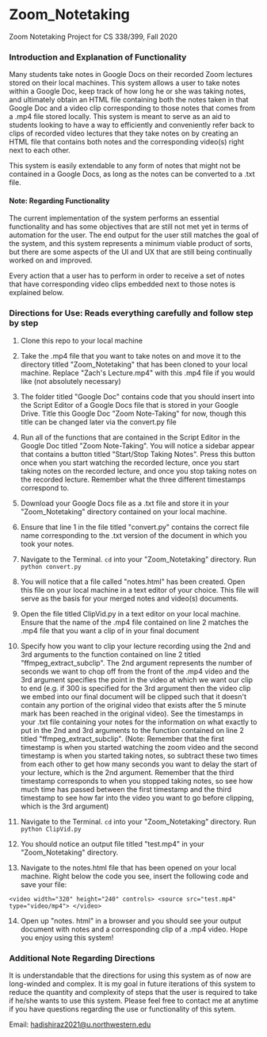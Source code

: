 # Zoom_Notetaking

Zoom Notetaking Project for CS 338/399, Fall 2020

### Introduction and Explanation of Functionality 

Many students take notes in Google Docs on their recorded Zoom lectures stored on their local machines. This system allows a user to take notes within a Google Doc, keep track of how long he or she was taking notes, and ultimately obtain an HTML file containing both the notes taken in that Google Doc and a video clip corresponding to those notes that comes from a .mp4 file stored locally. This system is meant to serve as an aid to students looking to have a way to efficiently and conveniently refer back to clips of recorded video lectures that they take notes on by creating an HTML file that contains both notes and the corresponding video(s) right next to each other. 

This system is easily extendable to any form of notes that might not be contained in a Google Docs, as long as the notes can be converted to a .txt file.    



#### Note: Regarding Functionality

The current implementation of the system performs an essential functionality and has some objectives that are still not met yet in terms of automation for the user. The end output for the user still matches the goal of the system, and this system represents a minimum viable product of sorts, but there are some aspects of the UI and UX that are still being continually worked on and improved. 

Every action that a user has to perform in order to receive a set of notes that have corresponding video clips embedded next to those notes is explained below. 

### Directions for Use: Reads everything carefully and follow step by step  


1. Clone this repo to your local machine 

2. Take the .mp4 file that you want to take notes on and move it to the directory titled "Zoom_Notetaking" that has been cloned to your local machine. Replace "Zach's Lecture.mp4" with this .mp4 file if you would like (not absolutely necessary)

3. The folder titled "Google Doc" contains code that you should insert into the Script Editor of a Google Docs file that is stored in your Google Drive. Title this Google Doc "Zoom Note-Taking" for now, though this title can be changed later via the convert.py file
 

4. Run all of the functions that are contained in the Script Editor in the Google Doc titled "Zoom Note-Taking". You will notice a sidebar appear that contains a button titled "Start/Stop Taking Notes". Press this button once when you start watching the recorded lecture, once you start taking notes on the recorded lecture, and once you stop taking notes on the recorded lecture. Remember what the three different timestamps correspond to. 

5. Download your Google Docs file as a .txt file and store it in your "Zoom_Notetaking" directory contained on your local machine. 

6. Ensure that line 1 in the file titled "convert.py" contains the correct file name corresponding to the .txt version of the document in which you took your notes.

7. Navigate to the Terminal. `cd` into your "Zoom_Notetaking" directory. Run `python convert.py`

8. You will notice that a file called "notes.html" has been created. Open this file on your local machine in a text editor of your choice. This file will serve as the basis for your merged notes and video(s) documents.

9. Open the file titled ClipVid.py in a text editor on your local machine. Ensure that the name of the .mp4 file contained on line 2 matches the .mp4 file that you want a clip of in your final document 

10. Specify how you want to clip your lecture recording using the 2nd and 3rd arguments to the function contained on line 2 titled "ffmpeg_extract_subclip". The 2nd argument represents the number of seconds we want to chop off from the front of the .mp4 video and the 3rd argument specifies the point in the video at which we want our clip to end (e.g. if 300 is specified for the 3rd argument then the video clip we embed into our final document will be clipped such that it doesn't contain any portion of the original video that exists after the 5 minute mark has been reached in the original video). See the timestamps in your .txt file containing your notes for the information on what exactly to put in the 2nd and 3rd arguments to the function contained on line 2 titled "ffmpeg_extract_subclip". (Note: Remember that the first timestamp is when you started watching the zoom video and the second timestamp is when you started taking notes, so subtract these two times from each other to get how many seconds you want to delay the start of your lecture, which is the 2nd argument. Remember that the third timestamp corresponds to when you stopped taking notes, so see how much time has passed between the first timestamp and the third timestamp to see how far into the video you want to go before clipping, which is the 3rd argument)

11. Navigate to the Terminal. `cd` into your "Zoom_Notetaking" directory. Run `python ClipVid.py`

12. You should notice an output file titled "test.mp4" in your "Zoom_Notetaking" directory.

13. Navigate to the notes.html file that has been opened on your local machine. Right below the code you see, insert the following code and save your file:

`
<video width="320" height="240" controls>
  <source src="test.mp4" type="video/mp4">
</video>
`

14. Open up "notes. html" in a browser and you should see your output document with notes and a corresponding clip of a .mp4 video. Hope you enjoy using this system!

### Additional Note Regarding Directions 

It is understandable that the directions for using this system as of now are long-winded and complex. It is my goal in future iterations of this system to reduce the quantity and complexity of steps that the user is required to take if he/she wants to use this system. Please feel free to contact me at anytime if you have questions regarding the use or functionality of this sytem. 

Email: hadishiraz2021@u.northwestern.edu